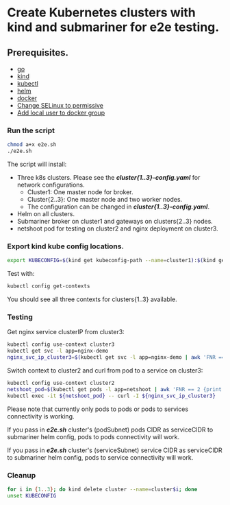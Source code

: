 # Create Kubernetes clusters with kind and submariner for e2e testing.

## Prerequisites.

- [go](https://golang.org/doc/install#install)
- [kind](https://github.com/kubernetes-sigs/kind#installation-and-usage)
- [kubectl](https://kubernetes.io/docs/tasks/tools/install-kubectl/)
- [helm](https://helm.sh/docs/using_helm/#installing-helm)
- [docker](https://docs.docker.com/install/)
- [Change SELinux to permissive](https://www.ibm.com/support/knowledgecenter/en/POWER8/p8ef9/p8ef9_selinux_setup.htm)
- [Add local user to docker group](https://docs.docker.com/install/linux/linux-postinstall/)

### Run the script

```bash
chmod a+x e2e.sh
./e2e.sh
```

The script will install:

- Three k8s clusters. Please see the ***cluster{1..3}-config.yaml*** for network configurations.
  - Cluster1: One master node for broker.
  - Cluster{2..3}: One master node and two worker nodes.
  - The configuration can be changed in ***cluster{1..3}-config.yaml***.
- Helm on all clusters.
- Submariner broker on cluster1 and gateways on clusters{2..3} nodes.
- netshoot pod for testing on cluster2 and nginx deployment on cluster3.

### Export kind kube config locations.

```bash
export KUBECONFIG=$(kind get kubeconfig-path --name=cluster1):$(kind get kubeconfig-path --name=cluster2):$(kind get kubeconfig-path --name=cluster3)
```

Test with:

```bash
kubectl config get-contexts
```

You should see all three contexts for clusters{1..3} available.

### Testing

Get nginx service clusterIP from cluster3:

```bash
kubectl config use-context cluster3
kubectl get svc -l app=nginx-demo
nginx_svc_ip_cluster3=$(kubectl get svc -l app=nginx-demo | awk 'FNR == 2 {print $3}')
```

Switch context to cluster2 and curl from pod to a service on cluster3:

```bash
kubectl config use-context cluster2
netshoot_pod=$(kubectl get pods -l app=netshoot | awk 'FNR == 2 {print $1}')
kubectl exec -it ${netshoot_pod} -- curl -I ${nginx_svc_ip_cluster3}
```

Please note that currently only pods to pods or pods to services connectivity is working.

If you pass in ***e2e.sh*** cluster's (podSubnet) pods CIDR as serviceCIDR to submariner helm config, pods to pods connectivity will work.

If you pass in ***e2e.sh*** cluster's (serviceSubnet) service CIDR as serviceCIDR to submariner helm config, pods to service connectivity will work.

### Cleanup

```bash
for i in {1..3}; do kind delete cluster --name=cluster$i; done
unset KUBECONFIG
```
